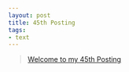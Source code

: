 ```yaml
---
layout: post
title: 45th Posting
tags: 
- text
---
```


> [Welcome to my 45th Posting](https://janghan-kor.tistory.com/264)
